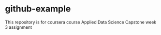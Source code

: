 # github-example
This repository is for coursera course
Applied Data Science Capstone
week 3 assignment
